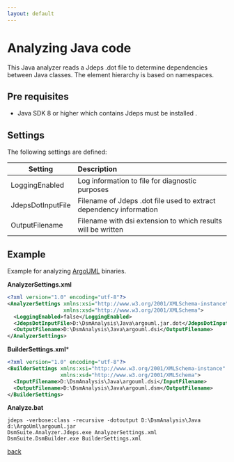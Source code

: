 ```yaml
---
layout: default
---
```


# Analyzing Java code

This Java analyzer reads a Jdeps .dot file to determine dependencies between Java classes.
The element hierarchy is based on namespaces.

## Pre requisites
* Java SDK 8 or higher which contains Jdeps must be installed .

## Settings

The following settings are defined:

| Setting           | Description                                                        | 
| ------------------|:-------------------------------------------------------------------|
| LoggingEnabled    | Log information to file for diagnostic purposes                    |
| JdepsDotInputFile | Filename of Jdeps .dot file used to extract dependency information |
| OutputFilename    | Filename with dsi extension to which results will be written       |     

## Example

Example for analyzing [ArgoUML](http://argouml.tigris.org/) binaries.

**AnalyzerSettings.xml**

```xml
<?xml version="1.0" encoding="utf-8"?>
<AnalyzerSettings xmlns:xsi="http://www.w3.org/2001/XMLSchema-instance" 
                  xmlns:xsd="http://www.w3.org/2001/XMLSchema">
  <LoggingEnabled>false</LoggingEnabled>
  <JdepsDotInputFile>D:\DsmAnalysis\Java\argouml.jar.dot</JdepsDotInputFile>
  <OutputFilename>D:\DsmAnalysis\Java\argouml.dsi</OutputFilename>
</AnalyzerSettings>
```

**BuilderSettings.xml***

```xml
<?xml version="1.0" encoding="utf-8"?>
<BuilderSettings xmlns:xsi="http://www.w3.org/2001/XMLSchema-instance" 
                 xmlns:xsd="http://www.w3.org/2001/XMLSchema">
  <InputFilename>D:\DsmAnalysis\Java\argouml.dsi</InputFilename>
  <OutputFilename>D:\DsmAnalysis\Java\argouml.dsm</OutputFilename>
</BuilderSettings>
```

**Analyze.bat**

```
jdeps -verbose:class -recursive -dotoutput D:\DsmAnalysis\Java d:\ArgoUml\argouml.jar 
DsmSuite.Analyzer.Jdeps.exe AnalyzerSettings.xml
DsmSuite.DsmBuilder.exe BuilderSettings.xml
```

[back](user_guide)